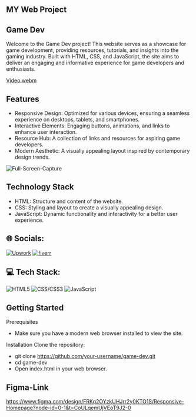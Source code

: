## MY Web Project

## Game Dev

Welcome to the Game Dev project! This website serves as a showcase for game development, providing resources, tutorials, and insights into the gaming industry. Built with HTML, CSS, and JavaScript, the site aims to deliver an engaging and informative experience for game developers and enthusiasts.

[Video.webm](https://github.com/user-attachments/assets/73bf4671-971d-4244-b84e-14f521b29608)

## Features
- Responsive Design: Optimized for various devices, ensuring a seamless experience on desktops, tablets, and smartphones.
- Interactive Elements: Engaging buttons, animations, and links to enhance user interaction.
- Resource Hub: A collection of links and resources for aspiring game developers.
- Modern Aesthetic: A visually appealing layout inspired by contemporary design trends.

![Full-Screen-Capture](https://github.com/user-attachments/assets/d9e9f001-9946-42cf-9878-25b8af30148d)

## Technology Stack
- HTML: Structure and content of the website.
- CSS: Styling and layout to create a visually appealing design.
- JavaScript: Dynamic functionality and interactivity for a better user experience.

## 🌐 Socials:

[![Upwork](https://img.shields.io/badge/upwork-%2230175C2.svg?logo=Upwork&logoColor=green)](https://www.upwork.com/freelancers/~01b8262a0ffa2f4860)
[![fiverr](https://img.shields.io/badge/fiverr-%230769AD.svg?logo=fiverr&logoColor=green)](https://www.fiverr.com/gold_medalist?source=gig_page)

## 💻 Tech Stack:
![HTML5](https://img.shields.io/badge/HTML5-%23E34F26.svg?style=for-the-badge&logo=HTML5&logoColor=white)
![CSS/CSS3](https://img.shields.io/badge/CSS/CSS3-%231572B6.svg?style=for-the-badge&logo=CSS3&logoColor=white)
![JavaScript](https://img.shields.io/badge/JavaScript-%23F7DF1E.svg?style=for-the-badge&logo=JavaScript&logoColor=white)

## Getting Started
Prerequisites
- Make sure you have a modern web browser installed to view the site.

Installation
Clone the repository:
- git clone https://github.com/your-username/game-dev.git
- cd game-dev
- Open index.html in your web browser.

## Figma-Link
https://www.figma.com/design/FRKq2OYzkUHJrr2y0KTO1S/Responsive-Homepage?node-id=0-1&t=CoULqemUjVEoT9J2-0
